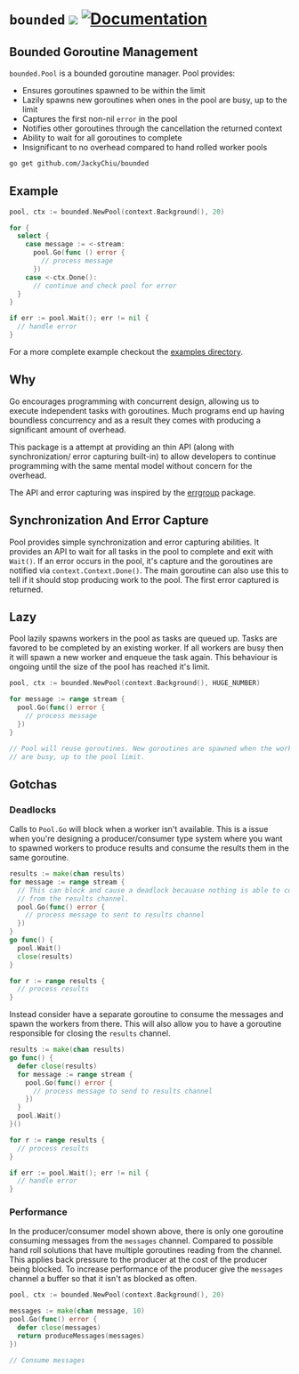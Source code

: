# `bounded` [![](https://circleci.com/gh/JackyChiu/bounded.svg?style=svg)](https://circleci.com/gh/JackyChiu/bounded) [![Documentation](https://godoc.org/github.com/JackyChiu/bounded?status.svg)](https://godoc.org/github.com/JackyChiu/bounded/)

## Bounded Goroutine Management
`bounded.Pool` is a bounded goroutine manager. Pool provides:
- Ensures goroutines spawned to be within the limit
- Lazily spawns new goroutines when ones in the pool are busy, up to the limit
- Captures the first non-nil `error` in the pool
- Notifies other goroutines through the cancellation the returned context
- Ability to wait for all goroutines to complete
- Insignificant to no overhead compared to hand rolled worker pools

```bash
go get github.com/JackyChiu/bounded
```

## Example
```go
pool, ctx := bounded.NewPool(context.Background(), 20)

for {
  select {
    case message := <-stream:
      pool.Go(func () error {
        // process message
      })
    case <-ctx.Done():
      // continue and check pool for error
  }
}

if err := pool.Wait(); err != nil {
  // handle error
}
```

For a more complete example checkout the
[examples directory](https://github.com/JackyChiu/bounded/blob/master/examples/bounded/md5_all.go).

## Why
Go encourages programming with concurrent design, allowing us to execute
independent tasks with goroutines.  Much programs end up having boundless
concurrency and as a result they comes with producing a significant amount of
overhead.

This package is a attempt at providing an thin API (along with synchronization/
error capturing built-in) to allow developers to continue programming with the
same mental model without concern for the overhead.

The API and error capturing was inspired by the [errgroup](https://godoc.org/golang.org/x/sync/errgroup) package.

## Synchronization And Error Capture
Pool provides simple synchronization and error capturing abilities. It provides
an API to wait for all tasks in the pool to complete and exit with `Wait()`. If
an error occurs in the pool, it's capture and the goroutines are notified via
`context.Context.Done()`. The main goroutine can also use this to tell if it
should stop producing work to the pool. The first error captured is returned.

## Lazy
Pool lazily spawns workers in the pool as tasks are queued up. Tasks are
favored to be completed by an existing worker. If all workers are busy then
it will spawn a new worker and enqueue the task again. This behaviour is
ongoing until the size of the pool has reached it's limit.

```go
pool, ctx := bounded.NewPool(context.Background(), HUGE_NUMBER)

for message := range stream {
  pool.Go(func() error {
    // process message
  })
}

// Pool will reuse goroutines. New goroutines are spawned when the workers
// are busy, up to the pool limit.
```

## Gotchas

### Deadlocks
Calls to `Pool.Go` will block when a worker isn't available. This is a issue
when you're designing a producer/consumer type system where you want to spawned
workers to produce results and consume the results them in the same goroutine.

```go
results := make(chan results)
for message := range stream {
  // This can block and cause a deadlock becauase nothing is able to consume
  // from the results channel.
  pool.Go(func() error {
    // process message to sent to results channel
  })
}
go func() {
  pool.Wait()
  close(results)
}

for r := range results {
  // process results
}
```

Instead consider have a separate goroutine to consume the messages and spawn
the workers from there. This will also allow you to have a goroutine
responsible for closing the `results` channel.

```go
results := make(chan results)
go func() {
  defer close(results)
  for message := range stream {
    pool.Go(func() error {
      // process message to send to results channel
    })
  }
  pool.Wait()
}()

for r := range results {
  // process results
}

if err := pool.Wait(); err != nil {
  // handle error
}
```

### Performance

In the producer/consumer model shown above, there is only one goroutine
consuming messages from the `messages` channel. Compared to possible hand roll
solutions that have multiple goroutines reading from the channel. This applies
back pressure to the producer at the cost of the producer being blocked.
To increase performance of the producer give the `messages` channel a buffer so
that it isn't as blocked as often.

```go
pool, ctx := bounded.NewPool(context.Background(), 20)

messages := make(chan message, 10)
pool.Go(func() error {
  defer close(messages)
  return produceMessages(messages)
})

// Consume messages

```
